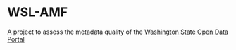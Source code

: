 # WSL-AMF

A project to assess the metadata quality of the [Washington State Open Data Portal](https://data.wa.gov)
